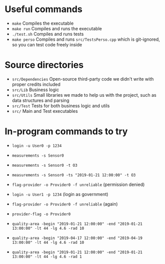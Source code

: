 # Useful commands

- `make` Compiles the executable
- `make run` Compiles and runs the executable
- `./test.sh` Compiles and runs tests 
- `make perso` Compiles and runs `src/TestsPerso.cpp` which is git-ignored, so you can test code freely inside

# Source directories

- `src/Dependencies` Open-source third-party code we didn't write with proper credits included
- `src/Lib` Business logic
- `src/Utils` Small libraries we made to help us with the project, such as data structures and parsing
- `src/Test` Tests for both business logic and utils
- `src/` Main and Test executables

# In-program commands to try

- `login -u User0 -p 1234`

- `measurements -s Sensor0`
- `measurements -s Sensor0 -t O3`
- `measurements -s Sensor0 -ts "2019-01-21 12:00:00" -t O3`

- `flag-provider -o Provider0 -f unreliable` (permission denied)
- `login -u User1 -p 1234` (login as government)
- `flag-provider -o Provider0 -f unreliable` (again)
- `provider-flag -o Provider0`

- `quality-area -begin "2019-01-21 12:00:00" -end "2019-01-21 13:00:00" -lt 44 -lg 4.6 -rad 10`
- `quality-area -begin "2019-04-17 12:00:00" -end "2019-04-19 13:00:00" -lt 44 -lg 4.6 -rad 10`
- `quality-area -begin "2019-01-21 12:00:00" -end "2019-01-21 13:00:00" -lt 44 -lg 4.6 -rad 1`